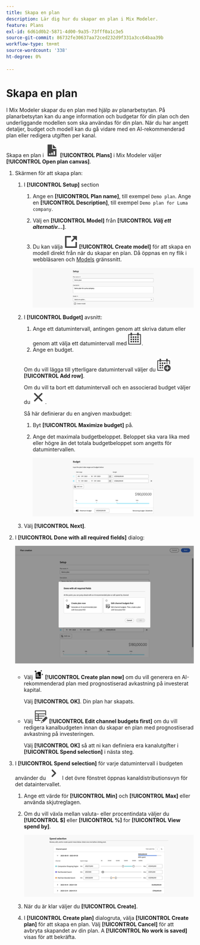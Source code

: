 ```yaml
---
title: Skapa en plan
description: Lär dig hur du skapar en plan i Mix Modeler.
feature: Plans
exl-id: 6d61d0b2-5871-4d00-9a35-73fff0a1c3e5
source-git-commit: 86732fe30637aa72ced232d9f331a3cc64baa39b
workflow-type: tm+mt
source-wordcount: '338'
ht-degree: 0%

---
```



# Skapa en plan

I Mix Modeler skapar du en plan med hjälp av planarbetsytan. På planarbetsytan kan du ange information och budgetar för din plan och den underliggande modellen som ska användas för din plan. När du har angett detaljer, budget och modell kan du gå vidare med en AI-rekommenderad plan eller redigera utgiften per kanal.

Skapa en plan i ![PLan](../assets/icons/FileChart.svg) **[!UICONTROL Plans]** i Mix Modeler väljer **[!UICONTROL Open plan canvas]**.

1. Skärmen för att skapa plan:

   1. I **[!UICONTROL Setup]** section

      1. Ange en **[!UICONTROL Plan name]**, till exempel `Demo plan`. Ange en **[!UICONTROL Description]**, till exempel `Demo plan for Luma company`.
      1. Välj en **[!UICONTROL Model]** från **[!UICONTROL _Välj ett alternativ.._.]**.
      1. Du kan välja ![LinkOut](../assets/icons/LinkOut.svg) **[!UICONTROL Create model]** för att skapa en modell direkt från när du skapar en plan. Då öppnas en ny flik i webbläsaren och [Models](../models/overview.md) gränssnitt.

         ![Planinställningar](../assets/plan-setup.png)

   1. I **[!UICONTROL Budget]** avsnitt:

      1. Ange ett datumintervall, antingen genom att skriva datum eller genom att välja ett datumintervall med ![Kalender](../assets/icons/Calendar.svg).
      1. Ange en budget.

      Om du vill lägga till ytterligare datumintervall väljer du ![KalenderLägg till](../assets/icons/CalendarAdd.svg) **[!UICONTROL Add row]**.

      Om du vill ta bort ett datumintervall och en associerad budget väljer du ![Stäng](../assets/icons/Close.svg).

      Så här definierar du en angiven maxbudget:

      1. Byt **[!UICONTROL Maximize budget]** på.
      1. Ange det maximala budgetbeloppet. Beloppet ska vara lika med eller högre än det totala budgetbeloppet som angetts för datumintervallen.

         ![Planbudget](../assets/plan-budget.png)

   1. Välj **[!UICONTROL Next]**.

1. I **[!UICONTROL Done with all required fields]** dialog:

   ![Planen är klar](../assets/plan-done-required-fields.png)

   * Välj <img src="../assets/icons/NewPlan.svg" width="25" /> **[!UICONTROL Create plan now]** om du vill generera en AI-rekommenderad plan med prognostiserad avkastning på investerat kapital.

     Välj **[!UICONTROL OK]**. Din plan har skapats.


   * Välj ![TabellRedigera](../assets/icons/TableEdit.svg) **[!UICONTROL Edit channel budgets first]** om du vill redigera kanalbudgeten innan du skapar en plan med prognostiserad avkastning på investeringen.

     Välj **[!UICONTROL OK]** så att ni kan definiera era kanalutgifter i **[!UICONTROL Spend selection]** i nästa steg.



1. I **[!UICONTROL Spend selection]** för varje datumintervall i budgeten använder du ![Chevron](../assets/icons/ChevronRight.svg) I det övre fönstret öppnas kanaldistributionsvyn för det dataintervallet.

   1. Ange ett värde för **[!UICONTROL Min]** och **[!UICONTROL Max]** eller använda skjutreglagen.

   1. Om du vill växla mellan valuta- eller procentindata väljer du **[!UICONTROL $]** eller **[!UICONTROL %]** for **[!UICONTROL View spend by]**.

      ![Utgiftsval](../assets/plan-spend-selection.png)

   1. När du är klar väljer du **[!UICONTROL Create]**.

   1. I **[!UICONTROL Create plan]** dialogruta, välja **[!UICONTROL Create plan]** för att skapa en plan. Välj **[!UICONTROL Cancel]** för att avbryta skapandet av din plan. A **[!UICONTROL No work is saved]** visas för att bekräfta.
